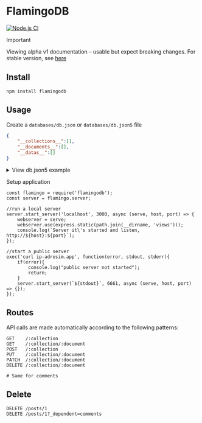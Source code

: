 # FlamingoDB

[![Node.js CI](https://github.com/Mohanterri/FlamingoDB/actions/workflows/node.js.yml/badge.svg)](https://github.com/Mohanterri/FlamingoDB/actions/workflows/node.js.yml)

> [!IMPORTANT]
> Viewing alpha v1 documentation – usable but expect breaking changes. For stable version, see [here](https://github.com/Mohanterri/FlamingoDB/tree/v0)

## Install

```shell
npm install flamingodb
```

## Usage

Create a `databases/db.json` or `databases/db.json5` file

```json
{
    "__collections__":[],
    "__documents__":[],
    "__datas__":[]
}
```

<details>

<summary>View db.json5 example</summary>

```json5
{
    __collections__: [],
    __documents__: [],
    __datas__: []
}
```

You can read more about JSON5 format [here](https://github.com/json5/json5).

</details>

Setup application

```nodejs
const flamingo = require('flamingodb');
const server = flamingo.server;

//run a local server
server.start_server('localhost', 3000, async (serve, host, port) => {
    webserver = serve;
    webserver.use(express.static(path.join(__dirname, 'views')));
    console.log(`Server it\'s started and listen, http://${host}:${port}`);
});

//start a public server
exec('curl ip-adresim.app', function(error, stdout, stderr){
    if(error){
        console.log("public server not started");
        return;
    }
    server.start_server(`${stdout}`, 6661, async (serve, host, port) => {});
});

```

## Routes

API calls are made automatically according to the following patterns:

```
GET    /:collection
GET    /:collection/:document
POST   /:collection
PUT    /:collection/:document
PATCH  /:collection/:document
DELETE /:collection/:document

# Same for comments
```

## Delete

```
DELETE /posts/1
DELETE /posts/1?_dependent=comments
```
